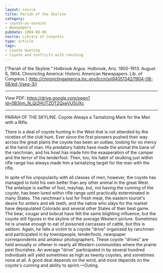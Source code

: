 ```yaml
---
layout: source
title: Pariah of the Skyline
category: 
- coyote-as-varmint 
- Newspapers
pubdate: 1904-08-06
source: Library of Congress
type: article
tags:
- Coyote Hunting
- Coyote and conflicts with ranching
---
```

[“Pariah of the Skyline.” *Holbrook Argus.* Holbrook, Ariz. 1900-1913. August 6, 1904. Chronicling America: Historic American Newspapers. Lib. of Congress.] (http://chroniclingamerica.loc.gov/lccn/sn94051342/1904-08-06/ed-1/seq-3/)

***
View PDF: https://drive.google.com/open?id=0B3jjm_N_Qi2HUTZDT2QxeVU5UXc
***
PARIAH OF THE SKYLINE.
Coyote Always a Tantalizing Mark for the Man with a Rifle.

There is a deal of coyote hunting in the West that is not attended by the niceties of the club hunt. Ever since the first pioneers pushed their way across the great plains the coyote has been an outlaw, looking for no mercy at the hand of man. His predatory habits have made the animal the bane of the ranchman, and his howl has made him the exasperation of the camper and the terror of the tenderfoot. Then, too, his habit of skulking just within rifle range has always made him a tantalizing target for the man with the rifle.

In spite of his unpopularity with all classes of men, however, the coyote has managed to hold his own better than any other animal in the great West. The antelope is swifter of foot, mayhap, but, not having the cunning of the coyote, has been lured within rifle range until practically exterminated in many States. The ranchman's lust for fresh meat, the eastern tourist's desire for antlers and elk teeth, and the native who slays for the market have depopulated Colorado and several other States of their best game. The bear, cougar and bobcat have felt the same blighting influence, but the coyote still figures in the skyline of the average Western picture. Sometimes he is unwise enough to eat of poisoned carcasses of cattle, but this is seldom. Again, he falls a victim to a coyote "drive" organized by ranchmen and participated in by townspeople, tenderfoots, newspaper correspondents and amateur photographers. These coyote "drives" are held annually or oftener in nearly all Western communities where the prairie pest flourishes. An average "drive" participated in by several hundred individuals will yield sometimes as high as twenty coyotes, and sometimes none at all. A good deal depends on the wind, and more depends on the coyote's cunning and ability to sprint.—Outing.
